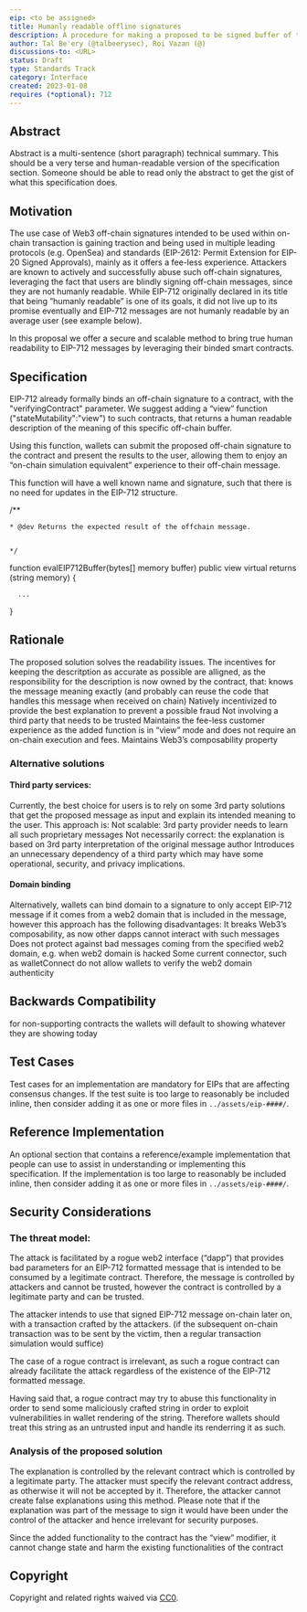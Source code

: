 ```yaml
---
eip: <to be assigned>
title: Humanly readable offline signatures
description: A procedure for making a proposed to be signed buffer of typed structured data humanly readable.
author: Tal Be'ery (@talbeerysec), Roi Vazan (@)
discussions-to: <URL>
status: Draft
type: Standards Track
category: Interface
created: 2023-01-08
requires (*optional): 712
---
```


## Abstract

Abstract is a multi-sentence (short paragraph) technical summary. This should be a very terse and human-readable version of the specification section. Someone should be able to read only the abstract to get the gist of what this specification does.

## Motivation
The use case of Web3 off-chain signatures intended to be used within on-chain transaction is gaining traction and being used in multiple leading protocols (e.g. OpenSea) and standards (EIP-2612: Permit Extension for EIP-20 Signed Approvals), mainly as it offers a fee-less experience.
Attackers are known to actively and successfully abuse such off-chain signatures, leveraging the fact that users are blindly signing off-chain messages, since they are not humanly readable. 
While EIP-712 originally declared in its title that being ”humanly readable” is one of its goals, it did not live up to its promise eventually and EIP-712 messages are not humanly readable by an average user (see example below).

In this proposal we offer a secure and scalable method to bring true human readability to EIP-712 messages by leveraging their binded smart contracts.


## Specification

   EIP-712 already formally binds an off-chain signature to a contract, with the "verifyingContract" parameter. We suggest adding a “view” function ("stateMutability":"view") to such contracts, that returns a human readable description of the meaning of this specific off-chain buffer.

Using this function, wallets can submit the proposed off-chain signature to the contract and present the results to the user, allowing them to enjoy an “on-chain simulation equivalent” experience to their off-chain message.

This function will have a well known name and signature, such that there is no need for updates in the EIP-712 structure.


   /**




    * @dev Returns the expected result of the offchain message.


    */




   function evalEIP712Buffer(bytes[] memory buffer) public view virtual returns (string memory) {


      ...


   }

## Rationale


The proposed solution solves the readability issues. The incentives for keeping the descritption as accurate as possible are alligned, as the responsibility for the description is now owned by the contract, that:
knows the message meaning exactly (and probably can reuse the code that handles this message when received on chain)
Natively incentivized to provide the best explanation to prevent a possible fraud
Not involving a third party that needs to be trusted 
Maintains the fee-less customer experience as the added function is in “view” mode and does not require an on-chain execution and fees.
Maintains Web3’s composability property
### Alternative solutions 
#### Third party services:
Currently, the best choice for users is to rely on some 3rd party solutions that get the proposed message as input and explain its intended meaning to the user. This approach is:
Not scalable: 3rd party provider needs to learn all such proprietary messages
Not necessarily correct: the explanation is based on 3rd party interpretation of the original message author
Introduces an unnecessary dependency of a third party which may have some operational, security, and privacy implications.

#### Domain binding

Alternatively, wallets can bind domain to a signature to only accept EIP-712 message if it comes from a web2 domain that is included in the message, however this approach has the following disadvantages:
It breaks Web3’s composability, as now other dapps cannot interact with such messages
Does not protect against bad messages coming from the specified web2 domain, e.g. when web2 domain is hacked
Some current connector, such as walletConnect do not allow wallets to verify the web2 domain authenticity 

## Backwards Compatibility

for non-supporting contracts the wallets will default to showing whatever they are showing today
   
## Test Cases

Test cases for an implementation are mandatory for EIPs that are affecting consensus changes.  If the test suite is too large to reasonably be included inline, then consider adding it as one or more files in `../assets/eip-####/`.

## Reference Implementation

An optional section that contains a reference/example implementation that people can use to assist in understanding or implementing this specification.  If the implementation is too large to reasonably be included inline, then consider adding it as one or more files in `../assets/eip-####/`.

## Security Considerations

### The threat model:
The attack is facilitated by a rogue web2 interface (“dapp”) that provides bad parameters for an EIP-712 formatted message that is intended to be consumed by a legitimate contract. Therefore, the message is controlled by attackers and cannot be trusted, however the contract is controlled by a legitimate party and can be trusted. 

The attacker intends to use that signed EIP-712 message on-chain later on, with a transaction crafted by the attackers. (if the subsequent on-chain transaction was to be sent by the victim, then a regular transaction simulation would suffice)    

The case of a rogue contract is irrelevant, as such a rogue contract can already facilitate the attack regardless of the existence of the  EIP-712 formatted message.

Having said that, a rogue contract may try to abuse this functionality in order to send some maliciously crafted string in order to exploit vulnerabilities in wallet rendering of the string. Therefore wallets should treat this string as an untrusted input and handle its renderring it as such. 

### Analysis of the proposed solution

The explanation is controlled by the relevant contract which is controlled by a legitimate party. The attacker must specify the relevant contract address, as otherwise it will not be accepted by it. Therefore, the attacker cannot create false explanations using this method.
Please note that if the explanation was part of the message to sign it would have been under the control of the attacker and hence irrelevant for security purposes. 

Since the added functionality	to the contract has the “view” modifier, it cannot change state and  harm the existing functionalities of the contract

## Copyright

Copyright and related rights waived via [CC0](../LICENSE.md).

